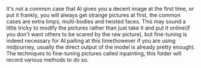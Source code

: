 It's not a common case that AI gives you a decent image at the first time, or put it frankly, you will always get strange pictures at first, the common cases are extra limps, multi-bodies and twisted faces.
This may sound a little tricky to modify the pictures rather than just take it and put it online(if you don't want others to be scared by the raw picture), but fine-tuning is indeed necessary for AI paiting at this time(however if you are using midjourney, usually the direct output of the model is already pretty enough). 
The techniques to fine-tuning pictures called inpainting, this folder will record various methods to do so.